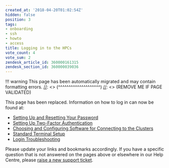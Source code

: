 ```yaml
---
created_at: '2018-04-20T01:02:54Z'
hidden: false
position: 3
tags:
- onboarding
- ssh
- howto
- access
title: Logging in to the HPCs
vote_count: 4
vote_sum: 2
zendesk_article_id: 360000161315
zendesk_section_id: 360000039036
---
```




[//]: <> (REMOVE ME IF PAGE VALIDATED)
[//]: <> (vvvvvvvvvvvvvvvvvvvv)
!!! warning
    This page has been automatically migrated and may contain formatting errors.
[//]: <> (^^^^^^^^^^^^^^^^^^^^)
[//]: <> (REMOVE ME IF PAGE VALIDATED)

This page has been replaced. Information on how to log in can now be
found at:

-   [Setting Up and Resetting Your
    Password](../../Getting_Started/Accessing_the_HPCs/Setting_Up_and_Resetting_Your_Password.md)
-   [Setting Up Two-Factor
    Authentication](../../Getting_Started/Accessing_the_HPCs/Setting_Up_Two_Factor_Authentication.md)
-   [Choosing and Configuring Software for Connecting to the
    Clusters](../../Getting_Started/Accessing_the_HPCs/Choosing_and_Configuring_Software_for_Connecting_to_the_Clusters.md)
-   [Standard Terminal
    Setup](../../Scientific_Computing/Terminal_Setup/Standard_Terminal_Setup.md)
-   [Login Troubleshooting](../../General/FAQs/Login_Troubleshooting.md)

Please update your links and bookmarks accordingly. If you have a
specific question that is not answered on the pages above or elsewhere
in our Help Centre, please [raise a new support
ticket](https://support.nesi.org.nz/hc/requests/new).